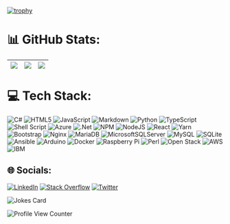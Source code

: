 [![trophy](https://github-profile-trophy.vercel.app/?username=earnhardt3rd&theme=onedark&row=2&column=5)](https://github.com/ryo-ma/github-profile-trophy)
# 📊 GitHub Stats:
| ![](https://github-readme-stats.vercel.app/api?username=earnhardt3rd&theme=dark&hide_border=true&include_all_commits=true&count_private=false) | ![](https://github-readme-streak-stats.herokuapp.com/?user=earnhardt3rd&theme=dark&hide_border=true) | ![](https://github-readme-stats.vercel.app/api/top-langs/?username=earnhardt3rd&theme=dark&hide_border=true&include_all_commits=true&count_private=false&layout=compact) |
| --- | --- | --- |
# 💻 Tech Stack:
![C#](https://img.shields.io/badge/c%23-%23239120.svg?style=for-the-badge&logo=c-sharp&logoColor=white) 
![HTML5](https://img.shields.io/badge/html5-%23E34F26.svg?style=for-the-badge&logo=html5&logoColor=white) 
![JavaScript](https://img.shields.io/badge/javascript-%23323330.svg?style=for-the-badge&logo=javascript&logoColor=%23F7DF1E) 
![Markdown](https://img.shields.io/badge/markdown-%23000000.svg?style=for-the-badge&logo=markdown&logoColor=white) 
![Python](https://img.shields.io/badge/python-3670A0?style=for-the-badge&logo=python&logoColor=ffdd54) 
![TypeScript](https://img.shields.io/badge/typescript-%23007ACC.svg?style=for-the-badge&logo=typescript&logoColor=white) 
![Shell Script](https://img.shields.io/badge/shell_script-%23121011.svg?style=for-the-badge&logo=gnu-bash&logoColor=white) 
![Azure](https://img.shields.io/badge/azure-%230072C6.svg?style=for-the-badge&logo=azure-devops&logoColor=white) 
![.Net](https://img.shields.io/badge/.NET-5C2D91?style=for-the-badge&logo=.net&logoColor=white) 
![NPM](https://img.shields.io/badge/NPM-%23000000.svg?style=for-the-badge&logo=npm&logoColor=white) 
![NodeJS](https://img.shields.io/badge/node.js-6DA55F?style=for-the-badge&logo=node.js&logoColor=white) 
![React](https://img.shields.io/badge/react-%2320232a.svg?style=for-the-badge&logo=react&logoColor=%2361DAFB) 
![Yarn](https://img.shields.io/badge/yarn-%232C8EBB.svg?style=for-the-badge&logo=yarn&logoColor=white) 
![Bootstrap](https://img.shields.io/badge/bootstrap-%23563D7C.svg?style=for-the-badge&logo=bootstrap&logoColor=white) 
![Nginx](https://img.shields.io/badge/nginx-%23009639.svg?style=for-the-badge&logo=nginx&logoColor=white) 
![MariaDB](https://img.shields.io/badge/MariaDB-003545?style=for-the-badge&logo=mariadb&logoColor=white) 
![MicrosoftSQLServer](https://img.shields.io/badge/Microsoft%20SQL%20Sever-CC2927?style=for-the-badge&logo=microsoft%20sql%20server&logoColor=white) 
![MySQL](https://img.shields.io/badge/mysql-%2300f.svg?style=for-the-badge&logo=mysql&logoColor=white) 
![SQLite](https://img.shields.io/badge/sqlite-%2307405e.svg?style=for-the-badge&logo=sqlite&logoColor=white) 
![Ansible](https://img.shields.io/badge/ansible-%231A1918.svg?style=for-the-badge&logo=ansible&logoColor=white) 
![Arduino](https://img.shields.io/badge/-Arduino-00979D?style=for-the-badge&logo=Arduino&logoColor=white) 
![Docker](https://img.shields.io/badge/docker-%230db7ed.svg?style=for-the-badge&logo=docker&logoColor=white) 
![Raspberry Pi](https://img.shields.io/badge/-RaspberryPi-C51A4A?style=for-the-badge&logo=Raspberry-Pi)
![Perl](https://img.shields.io/badge/-Perl-39457E?style=for-the-badge&logo=Perl&logoColor=#00395A)
![Open Stack](https://img.shields.io/badge/-OpenStack-ED1944?sytle-for-badge&logo=OpenStack)
![AWS](https://img.shields.io/badge/-Amazon-232F3E?style-for-badge&logo=Amazon%20AWS&logoColor=yellow)
![IBM](https://img.shields.io/badge/-IBM-1261FE?style-for-badge&logo=IBM%20Cloud&logoColor=white)

## 🌐 Socials:
[![LinkedIn](https://img.shields.io/badge/LinkedIn-%230077B5.svg?logo=linkedin&logoColor=white)](https://www.linkedin.com/in/earnhardt/) 
[![Stack Overflow](https://img.shields.io/badge/-Stackoverflow-FE7A16?logo=stack-overflow&logoColor=white)](https://stackoverflow.com/users/8809536/earnhardt) 
[![Twitter](https://img.shields.io/badge/Twitter-%231DA1F2.svg?logo=Twitter&logoColor=white)](https://twitter.com/earnhardt3rd)

<!-- ![ReadMe Card](https://github-readme-stats.vercel.app/api/pin/?username=earnhardt3rd&repo=earnhardt3rd) -->
<!-- ![counter](https://[YourEndpoint].m.pipedream.net) -->
<!--
<h1 align="center">Hello W🌏rld</h1>
<h3 align="left">My name is Frank Earnhardt:</h3>
🤞 I’m currently working on ** Getting A Job **<br>
🌱 I'm enjoying learning and refreshing by many 'Self-Hosted' technologies: PfSense, HA-Proxy, UnRaid, ESXi, & QNAP.<br>
👣 I need to exercise<br>
👯 I’m looking to collaborate on **anything**<br>
🤝 I’m open to help with **anything**<br>
-->
<!--👨‍💻 Some of my projects are available at <a href="https://github.com/earnhardt3rd">https://github.com/earnhardt3rd</a><br>-->
<!--
📝 I started capturing some of my activities @ <a href="https://frank-earnhardt.duckdns.org">https://frank-earnhardt.duckdns.org</a><br>
🛣️ My dashboard that shows a few of my interest @ <a href="https://earnhardt-dashy.duckdns.org">https://earnhardt-dashy.duckdns.org</a><br>
💬 Ask me **anything** 📧<br><hr>
-->

![Jokes Card](https://readme-jokes.vercel.app/api)

![Profile View Counter](https://komarev.com/ghpvc/?username=earnhardt3rd)


<!--
![lines coverage](https://img.shields.io/endpoint?url=https%3A%2F%2Funtitled-noopow1jds3m.runkit.sh%2F%3Ftype%3Dlines)
![statements coverage](https://img.shields.io/endpoint?url=https%3A%2F%2Funtitled-noopow1jds3m.runkit.sh%2F%3Ftype%3Dstatements)
![functions coverage](https://img.shields.io/endpoint?url=https%3A%2F%2Funtitled-noopow1jds3m.runkit.sh%2F%3Ftype%3Dfunctions)
![buddy coverage](https://img.shields.io/endpoint?url=https%3A%2F%2Funtitled-noopow1jds3m.runkit.sh%2F%3Ftype%3Dlines)
-->
<!--
☁️🌪️💪💔📧📦
🛣️🪢👣🧳🪵🍀🫁🤞
-->
